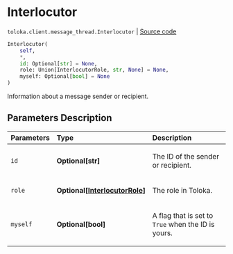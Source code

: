 # Interlocutor
`toloka.client.message_thread.Interlocutor` | [Source code](https://github.com/Toloka/toloka-kit/blob/v1.2.0.post1/src/client/message_thread.py#L47)

```python
Interlocutor(
    self,
    *,
    id: Optional[str] = None,
    role: Union[InterlocutorRole, str, None] = None,
    myself: Optional[bool] = None
)
```

Information about a message sender or recipient.

## Parameters Description

| Parameters | Type | Description |
| :----------| :----| :-----------|
`id`|**Optional\[str\]**|<p>The ID of the sender or recipient.</p>
`role`|**Optional\[[InterlocutorRole](toloka.client.message_thread.Interlocutor.InterlocutorRole.md)\]**|<p>The role in Toloka.</p>
`myself`|**Optional\[bool\]**|<p>A flag that is set to `True` when the ID is yours.</p>

